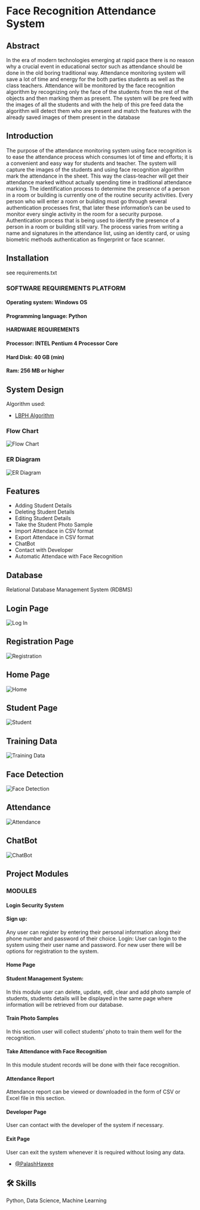 
# Face Recognition Attendance System





## Abstract
In the era of modern technologies emerging at rapid pace there is no reason why a crucial event in educational sector such as attendance should be done in the old boring traditional way.
Attendance monitoring system will save a lot of time and energy for the both parties students as well as the class teachers. Attendance will be monitored by the face recognition algorithm by recognizing only the face of the students from the rest of the objects and then marking them as present. The system will be pre feed with the images of all the students and with the help of this pre feed data the algorithm will detect them who are present and match the features with the already saved images of them present in the database



## Introduction

The purpose of the attendance monitoring system using face recognition is to ease the attendance process which consumes lot of time and efforts; it is a convenient and easy way for students and teacher. The system will capture the images of the students and using face recognition algorithm mark the attendance in the sheet. This way the class-teacher will get their attendance marked without actually spending time in traditional attendance marking.
The identification process to determine the presence of a person in a room or building is currently one of the routine security activities. Every person who will enter a room or building must go through several authentication processes first, that later these information’s can be used to monitor every single activity in the room for a security purpose. Authentication process that is being used to identify the presence of a person in a room or building still vary. The process varies from writing a name and signatures in the attendance list, using an identity card, or using biometric methods authentication as fingerprint or face scanner.

## Installation

  see requirements.txt

  

### SOFTWARE REQUIREMENTS PLATFORM

#### Operating system: Windows OS

#### Programming language: Python

#### HARDWARE REQUIREMENTS

#### Processor: INTEL Pentium 4 Processor Core
#### Hard Disk: 40 GB (min)
#### Ram: 256 MB or higher


## System Design

Algorithm used:

- [LBPH Algorithm](https://towardsdatascience.com/face-recognition-how-lbph-works-90ec258c3d6b)
 
### Flow Chart


![Flow Chart](https://github.com/PalashHawee/Face-Recognition-System/blob/main/Flow%20chart%20Final.png)

### ER Diagram
![ER Diagram](https://github.com/PalashHawee/Face-Recognition-System/blob/main/ER%20Diagram.png)

## Features

- Adding Student Details
- Deleting Student Details
- Editing Student Details
- Take the Student Photo Sample
- Import Attendace in CSV format
- Export Attendace in CSV format
- ChatBot
- Contact with Developer
- Automatic Attendace with Face Recognition


## Database

Relational Database Management System (RDBMS)


## Login Page

![Log In](https://github.com/PalashHawee/Face-Recognition-System/blob/main/Screen%20Shots%20Output/Login/log.PNG)

## Registration Page

![Registration](https://github.com/PalashHawee/Face-Recognition-System/blob/main/Screen%20Shots%20Output/Register/register.PNG)

## Home Page 

![Home](https://github.com/PalashHawee/Face-Recognition-System/blob/main/Screen%20Shots%20Output/Home/home.PNG)

## Student Page

![Student](https://github.com/PalashHawee/Face-Recognition-System/blob/main/Screen%20Shots%20Output/Student/st.PNG)



## Training Data

![Training Data](https://github.com/PalashHawee/Face-Recognition-System/blob/main/Screen%20Shots%20Output/Training%20data/tr3.PNG)

## Face Detection

![Face Detection](https://github.com/PalashHawee/Face-Recognition-System/blob/main/Screen%20Shots%20Output/face%20detector/f2.PNG)

## Attendance

![Attendance](https://github.com/PalashHawee/Face-Recognition-System/blob/main/Screen%20Shots%20Output/Attendance/at01.PNG)

## ChatBot

![ChatBot](https://github.com/PalashHawee/Face-Recognition-System/blob/main/Screen%20Shots%20Output/ChatBot/cht.PNG)



## Project Modules

### MODULES
#### Login Security System
#### Sign up:
Any user can register by entering their personal information along their phone number and password of their choice.
Login:
User can login to the system using their user name and password. For new user there will be options for registration to the system.
#### Home Page
#### Student Management System:
In this module user can delete, update, edit, clear and add photo sample of students, students details will be displayed in the same page where information will be retrieved from our database.
#### Train Photo Samples
In this section user will collect students’ photo to train them well for the recognition.
#### Take Attendance with Face Recognition
In this module student records will be done with their face recognition.
#### Attendance Report
Attendance report can be viewed or downloaded in the form of CSV or Excel file in this section.
#### Developer Page
User can contact with the developer of the system if necessary.
#### Exit Page
User can exit the system whenever it is required without losing any data.









- [@PalashHawee](https://github.com/PalashHawee)


## 🛠 Skills
Python, Data Science, Machine Learning

